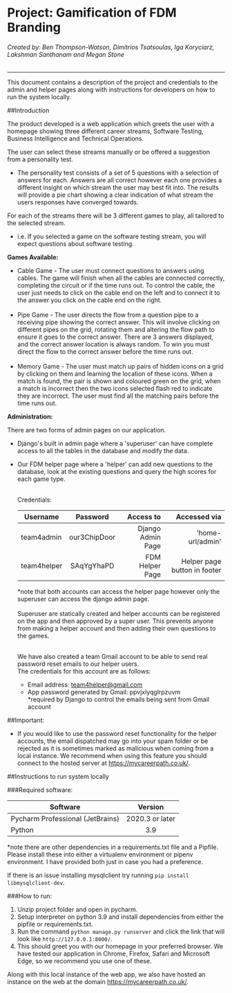# Project: Gamification of FDM Branding
###### Created by: Ben Thompson-Watson, Dimitrios Tsatsoulas, Iga Koryciarz, Lakshman Santhanam and Megan Stone

---
This document contains a description of the project and credentials to the admin and helper pages along with 
instructions for developers on how to run the system locally.

##Introduction

The product developed is a web application which greets the user with a homepage showing three 
different career streams, Software Testing, Business Intelligence and Technical Operations. 

The user can select these streams manually or be offered a suggestion from a personality test. 
* The personality test consists of a set of 5 questions with a selection of answers for each. Answers 
are all correct however each one provides a different insight on which stream the user may best fit into.
  The results will provide a pie chart showing a clear indication of what stream the users responses have converged
  towards.

For each of the streams there will be 3 different games to play, all tailored to the selected stream.
* i.e. If you selected a game on the software testing stream, you will expect questions about software testing.

**Games Available:**

* Cable Game - The user must connect questions to answers using cables. The game will finish when
  all the cables are connected correctly, completing the circuit or if the time runs out. To control the cable, the 
  user just needs to click on the cable end on the left and to connect it to the answer you click on the cable end on 
  the right.
  <br><br>
* Pipe Game - The user directs the flow from a question pipe to a receiving pipe showing the correct answer. This
  will involve clicking on different pipes on the grid, rotating them and altering the flow path to ensure it goes to 
  the correct answer. There are 3 answers displayed, and the correct answer location is always random. To win you
  must direct the flow to the correct answer before the time runs out. 
  <br><br>
* Memory Game - The user must match up pairs of hidden icons on a grid by clicking on them and learning the location
of these icons. When a match is found, the pair is shown and coloured green on the grid, when a match is incorrect then
  the two icons selected flash red to indicate they are incorrect. The user must find all the matching pairs before the
  time runs out.
  
**Administration:**

There are two forms of admin pages on our application.
* Django's built in admin page where a 'superuser' can have complete access to all the tables in the database and modify 
  the data.
* Our FDM helper page where a 'helper' can add new questions to the database, look at the existing questions and query
the high scores for each game type.<br><br>
  
  Credentials:
  
  | Username        | Password           | Access to|Accessed via  | 
  | ------------- |:-------------:| -----:| -----:|
  | team4admin      | our3ChipDoor | Django Admin Page |'home-url/admin' | 
  | team4helper      | SAqYgYhaPD      | FDM Helper Page|   Helper page button in footer |


  *note that both accounts can access the helper page however only the superuser can access the django admin page.
  <br><br>Superuser are statically created and helper accounts can be registered on the app and then approved by a 
  super user. This prevents anyone from making a helper account and then adding their own questions to the games.
  <br><br>


  We have also created a team Gmail account to be able to send real password reset emails to our helper users. <br>
  The credentials for this account are as follows:

  * Email address: team4helper@gmail.com <br>
  * App password generated by Gmail: ppvjxlyqglrpzuvm<br>
    *required by Django to control the emails being sent from Gmail account
  
##Important:
* If you would like to use the password reset functionality for the helper accounts, the email dispatched may go into
your spam folder or be rejected as it is sometimes marked as malicious when coming from a local instance. We recommend 
  when using this feature you should connect to the hosted server at https://mycareerpath.co.uk/.
  

##Instructions to run system locally

###Required software:

 | Software        | Version           | 
  | ------------- |:-------------:| 
  | Pycharm Professional (JetBrains)      | 2020.3 or later |#
| Python      | 3.9 |

*note there are other dependencies in a requirements.txt file and a Pipfile. Please install these into either a 
virtualenv environment or pipenv environment. I have provided both just in case you had a preference. 

If there is an
issue installing mysqlclient try running ```pip install libmysqlclient-dev```.

###How to run:

1. Unzip project folder and open in pycharm.
2. Setup interpreter on python 3.9 and install dependencies from either the pipfile or requirements.txt.
3. Run the command ```python manage.py runserver``` and click the link that will look like 
 ```http://127.0.0.1:8000/```.
4. This should greet you with our homepage in your preferred browser. We have tested our application in Chrome, Firefox,
Safari and Microsoft Edge, so we recommend you use one of these.
   
Along with this local instance of the web app, we also have hosted an instance on the web at the domain 
https://mycareerpath.co.uk/.